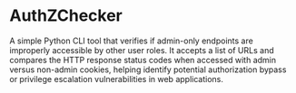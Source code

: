 # AuthZChecker
A simple Python CLI tool that verifies if admin-only endpoints are improperly accessible by other user roles. It accepts a list of URLs and compares the HTTP response status codes when accessed with admin versus non-admin cookies, helping identify potential authorization bypass or privilege escalation vulnerabilities in web applications.
